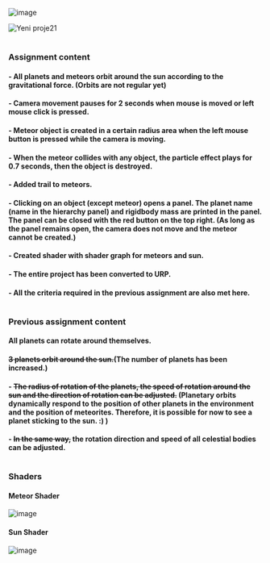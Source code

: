 ![image](https://user-images.githubusercontent.com/13854886/179966902-ce70940f-2bed-4027-ae15-1c8605cbd367.png)


![Yeni proje21](https://user-images.githubusercontent.com/13854886/179966427-aa83a4ff-f299-4aab-9970-bee120d8a063.gif)


#
### Assignment content

#### - All planets and meteors orbit around the sun according to the gravitational force. (Orbits are not regular yet)

#### - Camera movement pauses for 2 seconds when mouse is moved or left mouse click is pressed.

#### - Meteor object is created in a certain radius area when the left mouse button is pressed while the camera is moving.

#### - When the meteor collides with any object, the particle effect plays for 0.7 seconds, then the object is destroyed.

#### - Added trail to meteors.

#### - Clicking on an object (except meteor) opens a panel. The planet name (name in the hierarchy panel) and rigidbody mass are printed in the panel. The panel can be closed with the red button on the top right. (As long as the panel remains open, the camera does not move and the meteor cannot be created.)

#### - Created shader with shader graph for meteors and sun.

#### - The entire project has been converted to URP.

#### - All the criteria required in the previous assignment are also met here.

#

### Previous assignment content

#### All planets can rotate around themselves.
#### ~~3 planets orbit around the sun.~~(The number of planets has been increased.)

#### - ~~The radius of rotation of the planets, the speed of rotation around the sun and the direction of rotation can be adjusted.~~ (Planetary orbits dynamically respond to the position of other planets in the environment and the position of meteorites. Therefore, it is possible for now to see a planet sticking to the sun. :) )
#### - ~~In the same way,~~ the rotation direction and speed of all celestial bodies can be adjusted.

#
 ### Shaders
 #### Meteor Shader
 ![image](https://user-images.githubusercontent.com/13854886/179977298-561a27ca-3ddf-43db-89df-aa8f3a2f3560.png)
 
 #### Sun Shader
 ![image](https://user-images.githubusercontent.com/13854886/179977567-9e424a4f-04e1-46cd-ab94-9b042b361864.png)


